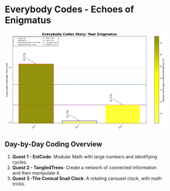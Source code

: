 # Everybody Codes - Echoes of Enigmatus


![Enigmatus Full Runtime](Enigmatus_log_plot.png)

## Day-by-Day Coding Overview

1. **Quest 1 - EniCode**: Modular Math with large numbers and identifying cycles.
2. **Quest 2 - TangledTrees**: Create a network of connected information and then manipulate it.
3. **Quest 3 -The Conical Snail Clock**: A rotating carousel clock, with math tricks.